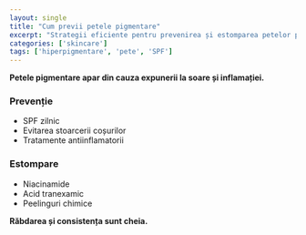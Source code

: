 ```yaml
---
layout: single
title: "Cum previi petele pigmentare"
excerpt: "Strategii eficiente pentru prevenirea și estomparea petelor pigmentare."
categories: ['skincare']
tags: ['hiperpigmentare', 'pete', 'SPF']
---
```



**Petele pigmentare apar din cauza expunerii la soare și inflamației.**

### Prevenție
- SPF zilnic
- Evitarea stoarcerii coșurilor
- Tratamente antiinflamatorii

### Estompare
- Niacinamide
- Acid tranexamic
- Peelinguri chimice

**Răbdarea și consistența sunt cheia.**
        
